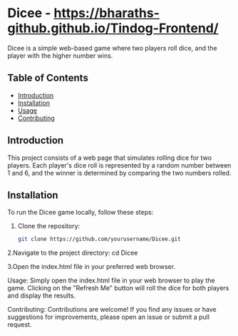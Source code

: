 # Dicee - https://bharaths-github.github.io/Tindog-Frontend/

Dicee is a simple web-based game where two players roll dice, and the player with the higher number wins.

## Table of Contents
- [Introduction](#introduction)
- [Installation](#installation)
- [Usage](#usage)
- [Contributing](#contributing)

## Introduction

This project consists of a web page that simulates rolling dice for two players. Each player's dice roll is represented by a random number between 1 and 6, and the winner is determined by comparing the two numbers rolled.

## Installation

To run the Dicee game locally, follow these steps:

1. Clone the repository:

   ```bash
   git clone https://github.com/yourusername/Dicee.git
2.Navigate to the project directory:
  cd Dicee
  
3.Open the index.html file in your preferred web browser.

Usage:
  Simply open the index.html file in your web browser to play the game. Clicking on the "Refresh Me" button will roll the dice for both players and display the results.

Contributing: 
  Contributions are welcome! If you find any issues or have suggestions for improvements, please open an issue or submit a pull request.
